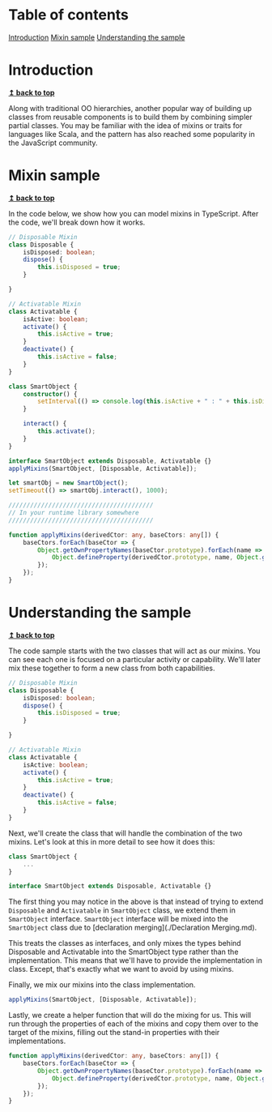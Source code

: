 # Table of contents

[Introduction](#introduction)
[Mixin sample](#mixin-sample)
[Understanding the sample](#understanding-the-sample)

# Introduction
<b><a href="#table-of-contents">↥ back to top</a></b>

Along with traditional OO hierarchies, another popular way of building up classes from reusable components is to build them by combining simpler partial classes.
You may be familiar with the idea of mixins or traits for languages like Scala, and the pattern has also reached some popularity in the JavaScript community.

# Mixin sample
<b><a href="#table-of-contents">↥ back to top</a></b>

In the code below, we show how you can model mixins in TypeScript.
After the code, we'll break down how it works.

```ts
// Disposable Mixin
class Disposable {
    isDisposed: boolean;
    dispose() {
        this.isDisposed = true;
    }

}

// Activatable Mixin
class Activatable {
    isActive: boolean;
    activate() {
        this.isActive = true;
    }
    deactivate() {
        this.isActive = false;
    }
}

class SmartObject {
    constructor() {
        setInterval(() => console.log(this.isActive + " : " + this.isDisposed), 500);
    }

    interact() {
        this.activate();
    }
}

interface SmartObject extends Disposable, Activatable {}
applyMixins(SmartObject, [Disposable, Activatable]);

let smartObj = new SmartObject();
setTimeout(() => smartObj.interact(), 1000);

////////////////////////////////////////
// In your runtime library somewhere
////////////////////////////////////////

function applyMixins(derivedCtor: any, baseCtors: any[]) {
    baseCtors.forEach(baseCtor => {
        Object.getOwnPropertyNames(baseCtor.prototype).forEach(name => {
            Object.defineProperty(derivedCtor.prototype, name, Object.getOwnPropertyDescriptor(baseCtor.prototype, name));
        });
    });
}
```

# Understanding the sample
<b><a href="#table-of-contents">↥ back to top</a></b>

The code sample starts with the two classes that will act as our mixins.
You can see each one is focused on a particular activity or capability.
We'll later mix these together to form a new class from both capabilities.

```ts
// Disposable Mixin
class Disposable {
    isDisposed: boolean;
    dispose() {
        this.isDisposed = true;
    }

}

// Activatable Mixin
class Activatable {
    isActive: boolean;
    activate() {
        this.isActive = true;
    }
    deactivate() {
        this.isActive = false;
    }
}
```

Next, we'll create the class that will handle the combination of the two mixins.
Let's look at this in more detail to see how it does this:

```ts
class SmartObject {
    ...
}

interface SmartObject extends Disposable, Activatable {}
```

The first thing you may notice in the above is that instead of trying to extend `Disposable` and `Activatable` in `SmartObject` class, we extend them in `SmartObject` interface. `SmartObject` interface will be mixed into the `SmartObject` class due to [declaration merging](./Declaration Merging.md).

This treats the classes as interfaces, and only mixes the types behind Disposable and Activatable into the SmartObject type rather than the implementation. This means that we'll have to provide the implementation in class.
Except, that's exactly what we want to avoid by using mixins.

Finally, we mix our mixins into the class implementation.

```ts
applyMixins(SmartObject, [Disposable, Activatable]);
```

Lastly, we create a helper function that will do the mixing for us.
This will run through the properties of each of the mixins and copy them over to the target of the mixins, filling out the stand-in properties with their implementations.

```ts
function applyMixins(derivedCtor: any, baseCtors: any[]) {
    baseCtors.forEach(baseCtor => {
        Object.getOwnPropertyNames(baseCtor.prototype).forEach(name => {
            Object.defineProperty(derivedCtor.prototype, name, Object.getOwnPropertyDescriptor(baseCtor.prototype, name));
        });
    });
}

```
